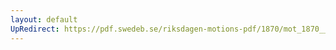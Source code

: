```yaml
---
layout: default
UpRedirect: https://pdf.swedeb.se/riksdagen-motions-pdf/1870/mot_1870__ak__00248.pdf
---
```

